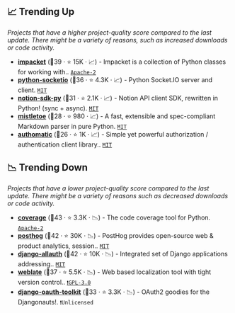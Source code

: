 ## 📈 Trending Up

_Projects that have a higher project-quality score compared to the last update. There might be a variety of reasons, such as increased downloads or code activity._

- <b><a href="https://github.com/fortra/impacket">impacket</a></b> (🥇39 ·  ⭐ 15K · 📈) - Impacket is a collection of Python classes for working with.. <code><a href="http://bit.ly/3nYMfla">Apache-2</a></code>
- <b><a href="https://github.com/miguelgrinberg/python-socketio">python-socketio</a></b> (🥈36 ·  ⭐ 4.3K · 📈) - Python Socket.IO server and client. <code><a href="http://bit.ly/34MBwT8">MIT</a></code>
- <b><a href="https://github.com/ramnes/notion-sdk-py">notion-sdk-py</a></b> (🥉31 ·  ⭐ 2.1K · 📈) - Notion API client SDK, rewritten in Python! (sync + async). <code><a href="http://bit.ly/34MBwT8">MIT</a></code>
- <b><a href="https://github.com/miyuchina/mistletoe">mistletoe</a></b> (🥉28 ·  ⭐ 980 · 📈) - A fast, extensible and spec-compliant Markdown parser in pure Python. <code><a href="http://bit.ly/34MBwT8">MIT</a></code>
- <b><a href="https://github.com/authomatic/authomatic">authomatic</a></b> (🥉26 ·  ⭐ 1K · 📈) - Simple yet powerful authorization / authentication client library.. <code><a href="http://bit.ly/34MBwT8">MIT</a></code>

## 📉 Trending Down

_Projects that have a lower project-quality score compared to the last update. There might be a variety of reasons such as decreased downloads or code activity._

- <b><a href="https://github.com/nedbat/coveragepy">coverage</a></b> (🥇43 ·  ⭐ 3.3K · 📉) - The code coverage tool for Python. <code><a href="http://bit.ly/3nYMfla">Apache-2</a></code>
- <b><a href="https://github.com/PostHog/posthog">posthog</a></b> (🥇42 ·  ⭐ 30K · 📉) - PostHog provides open-source web & product analytics, session.. <code><a href="http://bit.ly/34MBwT8">MIT</a></code>
- <b><a href="https://github.com/pennersr/django-allauth">django-allauth</a></b> (🥇42 ·  ⭐ 10K · 📉) - Integrated set of Django applications addressing.. <code><a href="http://bit.ly/34MBwT8">MIT</a></code> <code><img src="https://static.djangoproject.com/img/icon-touch.e4872c4da341.png" style="display:inline;" width="13" height="13"></code>
- <b><a href="https://github.com/WeblateOrg/weblate">weblate</a></b> (🥈37 ·  ⭐ 5.5K · 📉) - Web based localization tool with tight version control.. <code><a href="http://bit.ly/2M0xdwT">❗️GPL-3.0</a></code>
- <b><a href="https://github.com/django-oauth/django-oauth-toolkit">django-oauth-toolkit</a></b> (🥈33 ·  ⭐ 3.3K · 📉) - OAuth2 goodies for the Djangonauts!. <code>❗Unlicensed</code> <code><img src="https://static.djangoproject.com/img/icon-touch.e4872c4da341.png" style="display:inline;" width="13" height="13"></code>

